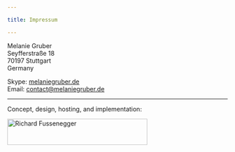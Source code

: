 ```yaml
---

title: Impressum

---
```


Melanie Gruber  
Seyfferstraße 18  
70197 Stuttgart  
Germany

<span class="label">Skype:</span> [melaniegruber.de](callto:melaniegruber.de)  
<span class="label">Email:</span> [contact@melaniegruber.de](mailto:contact@melaniegruber.de)

----

Concept, design, hosting, and implementation:

<p class="additional-links">
    <a class="img-anchor" href="http://richard.fussenegger.info/" target="_blank">
        <img alt="Richard Fussenegger" height="60" src="<%= url.asset('/images/logo/richard-fussenegger.svg') %>" width="320">
    </a>
</p>
